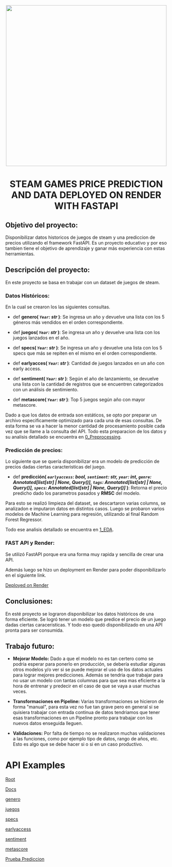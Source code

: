 <p align=center><img src=https://www.trustedreviews.com/wp-content/uploads/sites/54/2021/06/Steam-920x518.jpg width="500"><p>

# <h1 align=center> **STEAM GAMES PRICE PREDICTION AND DATA DEPLOYED ON RENDER WITH FASTAPI** </h1>

## **Objetivo del proyecto:**

Disponibilizar datos historicos de juegos de steam y una prediccion de precios utilizando el framework FastAPI. Es un proyecto educativo y por eso tambien tiene el objetivo de aprendizaje y ganar más experiencia con estas herramientas.

## **Descripción del proyecto:**

En este proyecto se basa en trabajar con un dataset de juegos de steam.

### Datos Históricos:
En la cual se crearon los las siguientes consultas.

+ def **genero( *`Year`: str* )**:
    Se ingresa un año y devuelve una lista con los 5 géneros más vendidos en el orden correspondiente.

+ def **juegos( *`Year`: str* )**:
    Se ingresa un año y devuelve una lista con los juegos lanzados en el año.

+ def **specs( *`Year`: str* )**:
    Se ingresa un año y devuelve una lista con los 5 specs que más se repiten en el mismo en el orden correspondiente. 

+ def **earlyacces( *`Year`: str* )**:
    Cantidad de juegos lanzados en un año con early access.

+ def **sentiment( *`Year`: str* )**:
    Según el año de lanzamiento, se devuelve una lista con la cantidad de registros que se encuentren categorizados con un análisis de sentimiento. 

+ def **metascore( *`Year`: str* )**:
    Top 5 juegos según año con mayor metascore.

Dado a que los datos de entrada son estáticos, se opto por preparar un archivo especificamente optimizado para cada una de esas consultas. De esta forma se va a hacer la menor cantidad de procesamiento posible cada vez que se llame a la consulta del API. Todo esta preparacion de los datos y su analisis detallado se encuentra en [0_Preprocessing](0_Preprocessing.ipynb).

### Predicción de precios:
Lo siguiente que se quería disponibilizar era un modelo de predicción de precios dadas ciertas caracteristicas del juego.

+ def **predicción( *`earlyaccess`: bool, `sentiment`: str, `year`: int, `genre`: Annotated[list[str] | None, Query()], `tags`: Annotated[list[str] | None, Query()], `specs`: Annotated[list[str] | None, Query()]* )**:
    Retorna el precio predicho dado los parametros pasados y **RMSC** del modelo.
    
Para esto se realizó limpieza del dataset, se descartaron varias columns, se analizadon e imputaron datos en distintos casos. Luego se probaron varios modelos de Machine Learning para regresión, utilizando al final Random Forest Regressor.

Todo ese analisis detallado se encuentra en [1_EDA](1_EDA.ipynb).

### FAST API y Render:
Se utilizó FastAPI porque era una forma muy rapida y sencilla de crear una API.

Además luego se hizo un deployment en Render para poder disponibilizarlo en el siguiente link.

[Deployed on Render](https://pi-ml-ops-deploy.onrender.com)


## **Conclusiones:**

En esté proyecto se lograron disponibilizar los datos históricos de una forma eficiente. Se logró tener un modelo que predice el precio de un juego dadas ciertas caraceristicas. Y todo eso quedó disponibilizado en una API pronta para ser consumida. 

## **Trabajo futuro:**

+ **Mejorar Modelo:** Dado a que el modelo no es tan certero como se podria esperar para ponerlo en producción, se debería estudiar algunas otros modelos y/o ver si se puede mejorar el uso de los datos actuales para lograr mejores predicciones. Además se tendria que trabajar para no usar un modelo con tantas columnas para que sea mas eficiente a la hora de entrenar y predecir en el caso de que se vaya a usar muchas veces.

+ **Transformaciones en Pipeline:** Varias transformaciones se hicieron de forma "manual", para esta vez no fue tan grave pero en general si se quisiera trabajar con entrada continua de datos tendriamos que tener esas transformaciones en un Pipeline pronto para trabajar con los nuevos datos enseguida lleguen.

+ **Validaciones:** Por falta de tiempo no se realizaron muchas validaciones a las funciones, como por ejemplo tipo de datos, rango de años, etc. Esto es algo que se debe hacer si o si en un caso productivo.

# API Examples

[Root](https://pi-ml-ops-deploy.onrender.com/)

[Docs](https://pi-ml-ops-deploy.onrender.com/Docs)

[genero](https://pi-ml-ops-deploy.onrender.com/genero/2015)

[juegos](https://pi-ml-ops-deploy.onrender.com/juegos/2015)

[specs](https://pi-ml-ops-deploy.onrender.com/specs/2015)

[earlyaccess](https://pi-ml-ops-deploy.onrender.com/earlyaccess/2015)

[sentiment](https://pi-ml-ops-deploy.onrender.com/sentiment/2015)

[metascore](https://pi-ml-ops-deploy.onrender.com/metascore/2015)

[Prueba Prediccion](https://pi-ml-ops-deploy.onrender.com/prediccion/?earlyaccess=true&sentiment=%27Mostly%20Positive%27&year=2018&genre=Casual&genre=Indie&genre=Simulation&genre=Strategy)
